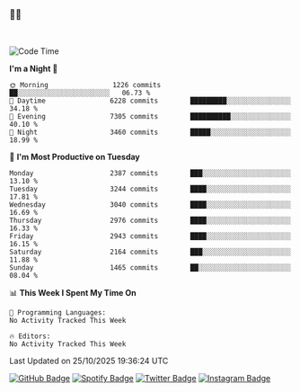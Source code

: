 ### 🤙🍺

<!-- <a href="https://github-readme-stats.vercel.app/api?username=hzak2xx&count_private=true&show_icons=true&theme=dracula">
  <img align="center" src="https://github-readme-stats.vercel.app/api?username=hzak2xx&count_private=true&show_icons=true&theme=dracula" />
</a>
</br> -->
</br>

<!--START_SECTION:waka-->
![Code Time](http://img.shields.io/badge/Code%20Time-4%2C209%20hrs%2040%20mins-blue)

**I'm a Night 🦉** 

```text
🌞 Morning                1226 commits        ██░░░░░░░░░░░░░░░░░░░░░░░   06.73 % 
🌆 Daytime                6228 commits        █████████░░░░░░░░░░░░░░░░   34.18 % 
🌃 Evening                7305 commits        ██████████░░░░░░░░░░░░░░░   40.10 % 
🌙 Night                  3460 commits        █████░░░░░░░░░░░░░░░░░░░░   18.99 % 
```
📅 **I'm Most Productive on Tuesday** 

```text
Monday                   2387 commits        ███░░░░░░░░░░░░░░░░░░░░░░   13.10 % 
Tuesday                  3244 commits        ████░░░░░░░░░░░░░░░░░░░░░   17.81 % 
Wednesday                3040 commits        ████░░░░░░░░░░░░░░░░░░░░░   16.69 % 
Thursday                 2976 commits        ████░░░░░░░░░░░░░░░░░░░░░   16.33 % 
Friday                   2943 commits        ████░░░░░░░░░░░░░░░░░░░░░   16.15 % 
Saturday                 2164 commits        ███░░░░░░░░░░░░░░░░░░░░░░   11.88 % 
Sunday                   1465 commits        ██░░░░░░░░░░░░░░░░░░░░░░░   08.04 % 
```


📊 **This Week I Spent My Time On** 

```text
💬 Programming Languages: 
No Activity Tracked This Week

🔥 Editors: 
No Activity Tracked This Week
```


 Last Updated on 25/10/2025 19:36:24 UTC
<!--END_SECTION:waka-->

[![GitHub Badge](https://img.shields.io/badge/GitHub-100000?style=for-the-badge&logo=github&logoColor=white)](https://github.com/hzak2xx)
[![Spotify Badge](https://img.shields.io/badge/Spotify-1ED760?&style=for-the-badge&logo=spotify&logoColor=white)](https://open.spotify.com/user/uf90s6sbbh75a1mt44clkhkvf)
[![Twitter Badge](https://img.shields.io/badge/Twitter-1DA1F2?style=for-the-badge&logo=twitter&logoColor=white)](https://twitter.com/hzak2xx)
[![Instagram Badge](https://img.shields.io/badge/Instagram-E4405F?style=for-the-badge&logo=instagram&logoColor=white)](https://www.instagram.com/hzak2xx/)
